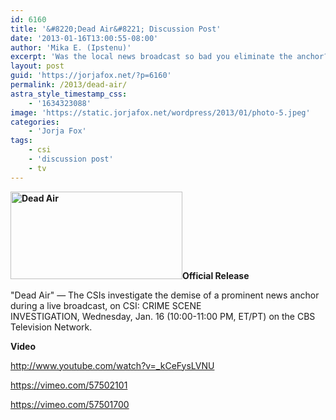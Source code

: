 ```yaml
---
id: 6160
title: '&#8220;Dead Air&#8221; Discussion Post'
date: '2013-01-16T13:00:55-08:00'
author: 'Mika E. (Ipstenu)'
excerpt: 'Was the local news broadcast so bad you eliminate the anchor? #CSI 1/16 10/9c '
layout: post
guid: 'https://jorjafox.net/?p=6160'
permalink: /2013/dead-air/
astra_style_timestamp_css:
    - '1634323088'
image: 'https://static.jorjafox.net/wordpress/2013/01/photo-5.jpeg'
categories:
    - 'Jorja Fox'
tags:
    - csi
    - 'discussion post'
    - tv
---
```


<strong><img class="alignleft size-thumbnail wp-image-6162" alt="Dead Air" src="//static.jorjafox.net/wordpress/2013/01/photo-5.jpeg" width="275" height="140" />Official Release</strong>

"Dead Air" — The CSIs investigate the demise of a prominent news anchor during a live broadcast, on CSI: CRIME SCENE INVESTIGATION, Wednesday, Jan. 16 (10:00-11:00 PM, ET/PT) on the CBS Television Network.

<strong>Video</strong>

http://www.youtube.com/watch?v=_kCeFysLVNU

https://vimeo.com/57502101

https://vimeo.com/57501700